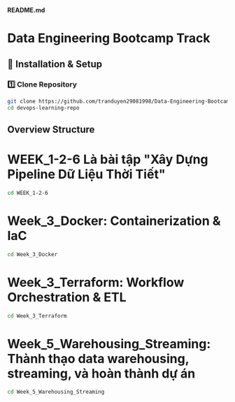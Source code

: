 **README.md**

# Data Engineering Bootcamp Track

## 🚀 Installation & Setup

### 1️⃣ Clone Repository

```sh
git clone https://github.com/tranduyen29081998/Data-Engineering-Bootcamp
cd devops-learning-repo
```

## Overview Structure

# WEEK_1-2-6 Là bài tập "Xây Dựng Pipeline Dữ Liệu Thời Tiết"

```sh
cd WEEK_1-2-6
```

# Week_3_Docker: Containerization & IaC

```sh
cd Week_3_Docker
```

# Week_3_Terraform: Workflow Orchestration & ETL

```sh
cd Week_3_Terraform
```

# Week_5_Warehousing_Streaming: Thành thạo data warehousing, streaming, và hoàn thành dự án

```sh
cd Week_5_Warehousing_Streaming
```
